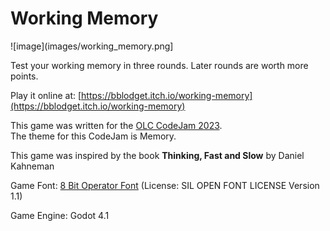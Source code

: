 # Working Memory

![image](images/working_memory.png]

Test your working memory in three rounds.
Later rounds are worth more points.

Play it online at: [https://bblodget.itch.io/working-memory](https://bblodget.itch.io/working-memory)

This game was written for the 
[OLC CodeJam 2023](https://itch.io/jam/olc-codejam-2023).  
The theme for this CodeJam is Memory.

This game was inspired by the book
**Thinking, Fast and Slow** by Daniel Kahneman

Game Font: [8 Bit Operator Font](https://www.wfonts.com/font/8-bit-operator)
(License: SIL OPEN FONT LICENSE Version 1.1)

Game Engine: Godot 4.1
